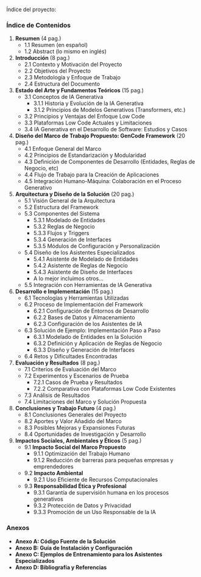 Índice del proyecto:
### **Índice de Contenidos**

1.  **Resumen** (4 pag.)
    -   1.1 Resumen (en español)
    -   1.2 Abstract (lo mismo en inglés)
2.  **Introducción** (8 pag.)
    -   2.1 Contexto y Motivación del Proyecto
    -   2.2 Objetivos del Proyecto
    -   2.3 Metodología y Enfoque de Trabajo
    -   2.4 Estructura del Documento
3.  **Estado del Arte y Fundamentos Teóricos** (15 pag.)
    -   3.1 Conceptos de IA Generativa
        -   3.1.1 Historia y Evolución de la IA Generativa
        -   3.1.2 Principios de Modelos Generativos (Transformers, etc.)
    -   3.2 Principios y Ventajas del Enfoque Low Code
    -   3.3 Plataformas Low Code Actuales y Limitaciones
    -   3.4 IA Generativa en el Desarrollo de Software: Estudios y Casos
4.  **Diseño del Marco de Trabajo Propuesto: GenCode Framework** (20 pag.)
    -   4.1 Enfoque General del Marco
    -   4.2 Principios de Estandarización y Modularidad
    -   4.3 Definición de Componentes de Desarrollo (Entidades, Reglas de Negocio, etc)
    -   4.4 Flujo de Trabajo para la Creación de Aplicaciones
    -   4.5 Integración Humano-Máquina: Colaboración en el Proceso Generativo
5.  **Arquitectura y Diseño de la Solución** (20 pag.)
    -   5.1 Visión General de la Arquitectura
    -   5.2 Estructura del Framework
    -   5.3 Componentes del Sistema
        -   5.3.1 Modelado de Entidades
        -   5.3.2 Reglas de Negocio
        -   5.3.3 Flujos y Triggers
        -   5.3.4 Generación de Interfaces
        -   5.3.5 Módulos de Configuración y Personalización
    -   5.4 Diseño de los Asistentes Especializados
        -   5.4.1 Asistente de Modelado de Entidades
        -   5.4.2 Asistente de Reglas de Negocio
        -   5.4.3 Asistente de Diseño de Interfaces
        -   A lo mejor incluimos otros...
    -   5.5 Integración con Herramientas de IA Generativa
6.  **Desarrollo e Implementación** (15 pag.)
    -   6.1 Tecnologías y Herramientas Utilizadas
    -   6.2 Proceso de Implementación del Framework
        -   6.2.1 Configuración de Entornos de Desarrollo
        -   6.2.2 Bases de Datos y Almacenamiento
        -   6.2.3 Configuración de los Asistentes de IA
    -   6.3 Solución de Ejemplo: Implementación Paso a Paso
        -   6.3.1 Modelado de Entidades en la Solución
        -   6.3.2 Definición y Aplicación de Reglas de Negocio
        -   6.3.3 Diseño y Generación de Interfaces
    -   6.4 Retos y Dificultades Encontradas
7.  **Evaluación y Resultados** (8 pag.)
    -   7.1 Criterios de Evaluación del Marco
    -   7.2 Experimentos y Escenarios de Prueba
        -   7.2.1 Casos de Prueba y Resultados
        -   7.2.2 Comparativa con Plataformas Low Code Existentes
    -   7.3 Análisis de Resultados
    -   7.4 Limitaciones del Marco y Solución Propuesta
8.  **Conclusiones y Trabajo Futuro** (4 pag.)
    -   8.1 Conclusiones Generales del Proyecto
    -   8.2 Aportes y Valor Añadido del Marco
    -   8.3 Posibles Mejoras y Expansiones Futuras
    -   8.4 Oportunidades de Investigación y Desarrollo
9.  **Impactos Sociales, Ambientales y Éticos** (5 pag.)
    -   9.1 **Impacto Social del Marco Propuesto**
        -   9.1.1 Optimización del Trabajo Humano
        -   9.1.2 Reducción de barreras para pequeñas empresas y emprendedores
    -   9.2 **Impacto Ambiental**
        -   9.2.1 Uso Eficiente de Recursos Computacionales
    -   9.3 **Responsabilidad Ética y Profesional**
        -   9.3.1 Garantía de supervisión humana en los procesos generativos
        -   9.3.2 Protección de Datos y Privacidad
        -   9.3.3 Promoción de un Uso Responsable de la IA
### **Anexos**
-   **Anexo A: Código Fuente de la Solución**
-   **Anexo B: Guía de Instalación y Configuración**
-   **Anexo C: Ejemplos de Entrenamiento para los Asistentes Especializados**
-   **Anexo D: Bibliografía y Referencias**